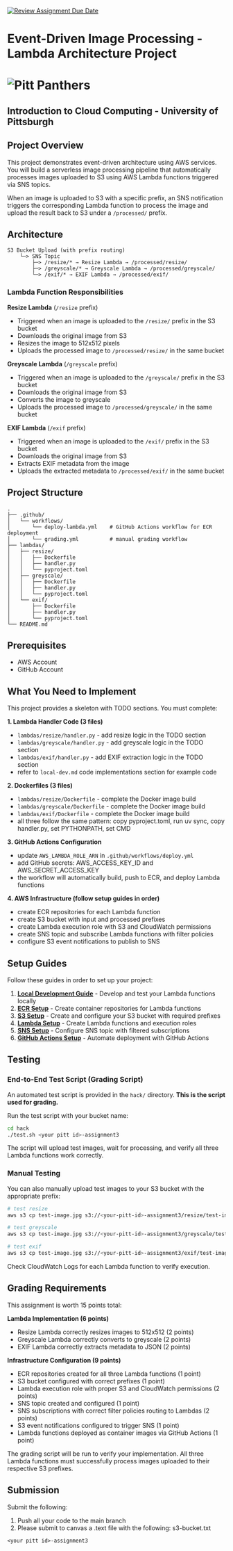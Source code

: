 [![Review Assignment Due Date](https://classroom.github.com/assets/deadline-readme-button-22041afd0340ce965d47ae6ef1cefeee28c7c493a6346c4f15d667ab976d596c.svg)](https://classroom.github.com/a/sIoVBrbz)
# Event-Driven Image Processing - Lambda Architecture Project

# ![Pitt Panthers](https://upload.wikimedia.org/wikipedia/commons/4/44/Pitt_Panthers_wordmark.svg)
## Introduction to Cloud Computing - University of Pittsburgh

## Project Overview

This project demonstrates event-driven architecture using AWS services. You will build a serverless image processing pipeline that automatically processes images uploaded to S3 using AWS Lambda functions triggered via SNS topics.

When an image is uploaded to S3 with a specific prefix, an SNS notification triggers the corresponding Lambda function to process the image and upload the result back to S3 under a `/processed/` prefix.

## Architecture

```
S3 Bucket Upload (with prefix routing)
    └─> SNS Topic
        ├─> /resize/* → Resize Lambda → /processed/resize/
        ├─> /greyscale/* → Greyscale Lambda → /processed/greyscale/
        └─> /exif/* → EXIF Lambda → /processed/exif/
```

### Lambda Function Responsibilities

**Resize Lambda** (`/resize` prefix)
- Triggered when an image is uploaded to the `/resize/` prefix in the S3 bucket
- Downloads the original image from S3
- Resizes the image to 512x512 pixels
- Uploads the processed image to `/processed/resize/` in the same bucket

**Greyscale Lambda** (`/greyscale` prefix)
- Triggered when an image is uploaded to the `/greyscale/` prefix in the S3 bucket
- Downloads the original image from S3
- Converts the image to greyscale
- Uploads the processed image to `/processed/greyscale/` in the same bucket

**EXIF Lambda** (`/exif` prefix)
- Triggered when an image is uploaded to the `/exif/` prefix in the S3 bucket
- Downloads the original image from S3
- Extracts EXIF metadata from the image
- Uploads the extracted metadata to `/processed/exif/` in the same bucket

## Project Structure

```
.
├── .github/
│   └── workflows/
│       └── deploy-lambda.yml    # GitHub Actions workflow for ECR deployment
│       └── grading.yml          # manual grading workflow
├── lambdas/
│   ├── resize/
│   │   ├── Dockerfile
│   │   ├── handler.py
│   │   └── pyproject.toml
│   ├── greyscale/
│   │   ├── Dockerfile
│   │   ├── handler.py
│   │   └── pyproject.toml
│   └── exif/
│       ├── Dockerfile
│       ├── handler.py
│       └── pyproject.toml
└── README.md
```

## Prerequisites

- AWS Account
- GitHub Account

## What You Need to Implement

This project provides a skeleton with TODO sections. You must complete:

**1. Lambda Handler Code (3 files)**
- `lambdas/resize/handler.py` - add resize logic in the TODO section
- `lambdas/greyscale/handler.py` - add greyscale logic in the TODO section
- `lambdas/exif/handler.py` - add EXIF extraction logic in the TODO section
- refer to `local-dev.md` code implementations section for example code

**2. Dockerfiles (3 files)**
- `lambdas/resize/Dockerfile` - complete the Docker image build
- `lambdas/greyscale/Dockerfile` - complete the Docker image build
- `lambdas/exif/Dockerfile` - complete the Docker image build
- all three follow the same pattern: copy pyproject.toml, run uv sync, copy handler.py, set PYTHONPATH, set CMD

**3. GitHub Actions Configuration**
- update `AWS_LAMBDA_ROLE_ARN` in `.github/workflows/deploy.yml`
- add GitHub secrets: AWS_ACCESS_KEY_ID and AWS_SECRET_ACCESS_KEY
- the workflow will automatically build, push to ECR, and deploy Lambda functions

**4. AWS Infrastructure (follow setup guides in order)**
- create ECR repositories for each Lambda function
- create S3 bucket with input and processed prefixes
- create Lambda execution role with S3 and CloudWatch permissions
- create SNS topic and subscribe Lambda functions with filter policies
- configure S3 event notifications to publish to SNS

## Setup Guides

Follow these guides in order to set up your project:

1. **[Local Development Guide](./local-dev.md)** - Develop and test your Lambda functions locally
2. **[ECR Setup](./ecr-setup.md)** - Create container repositories for Lambda functions
3. **[S3 Setup](./s3-setup.md)** - Create and configure your S3 bucket with required prefixes
4. **[Lambda Setup](./lambda-setup.md)** - Create Lambda functions and execution roles
5. **[SNS Setup](./sns-setup.md)** - Configure SNS topic with filtered subscriptions
6. **[GitHub Actions Setup](./github-actions-setup)** - Automate deployment with GitHub Actions

## Testing

### End-to-End Test Script (Grading Script)

An automated test script is provided in the `hack/` directory. **This is the script used for grading.**

Run the test script with your bucket name:

```bash
cd hack
./test.sh <your pitt id>-assignment3
```

The script will upload test images, wait for processing, and verify all three Lambda functions work correctly.

### Manual Testing

You can also manually upload test images to your S3 bucket with the appropriate prefix:

```bash
# test resize
aws s3 cp test-image.jpg s3://<your-pitt-id>-assignment3/resize/test-image.jpg

# test greyscale
aws s3 cp test-image.jpg s3://<your-pitt-id>-assignment3/greyscale/test-image.jpg

# test exif
aws s3 cp test-image.jpg s3://<your-pitt-id>-assignment3/exif/test-image.jpg
```

Check CloudWatch Logs for each Lambda function to verify execution.

## Grading Requirements

This assignment is worth 15 points total:

**Lambda Implementation (6 points)**
- Resize Lambda correctly resizes images to 512x512 (2 points)
- Greyscale Lambda correctly converts to greyscale (2 points)
- EXIF Lambda correctly extracts metadata to JSON (2 points)

**Infrastructure Configuration (9 points)**
- ECR repositories created for all three Lambda functions (1 point)
- S3 bucket configured with correct prefixes (1 point)
- Lambda execution role with proper S3 and CloudWatch permissions (2 points)
- SNS topic created and configured (1 point)
- SNS subscriptions with correct filter policies routing to Lambdas (2 points)
- S3 event notifications configured to trigger SNS (1 point)
- Lambda functions deployed as container images via GitHub Actions (1 point)

The grading script will be run to verify your implementation. All three Lambda functions must successfully process images uploaded to their respective S3 prefixes.

## Submission

Submit the following:
1. Push all your code to the main branch
2. Please submit to canvas a .text file with the following:
s3-bucket.txt
```text
<your pitt id>-assignment3
```

